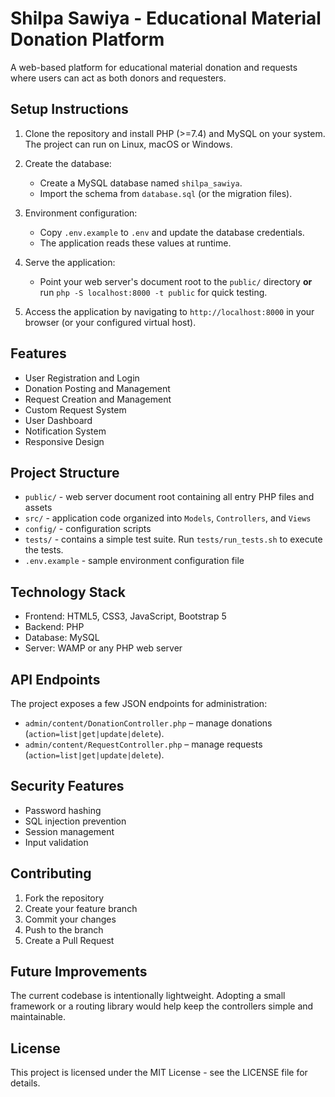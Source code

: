 # Shilpa Sawiya - Educational Material Donation Platform

A web-based platform for educational material donation and requests where users can act as both donors and requesters.

## Setup Instructions

1. Clone the repository and install PHP (>=7.4) and MySQL on your system.
   The project can run on Linux, macOS or Windows.

2. Create the database:
   - Create a MySQL database named `shilpa_sawiya`.
   - Import the schema from `database.sql` (or the migration files).

3. Environment configuration:
   - Copy `.env.example` to `.env` and update the database credentials.
   - The application reads these values at runtime.

4. Serve the application:
   - Point your web server's document root to the `public/` directory **or**
     run `php -S localhost:8000 -t public` for quick testing.

5. Access the application by navigating to `http://localhost:8000` in your
   browser (or your configured virtual host).

## Features

- User Registration and Login
- Donation Posting and Management
- Request Creation and Management
- Custom Request System
- User Dashboard
- Notification System
- Responsive Design
## Project Structure
- `public/` - web server document root containing all entry PHP files and assets
- `src/` - application code organized into `Models`, `Controllers`, and `Views`
- `config/` - configuration scripts
- `tests/` - contains a simple test suite. Run `tests/run_tests.sh`
  to execute the tests.
- `.env.example` - sample environment configuration file


## Technology Stack

- Frontend: HTML5, CSS3, JavaScript, Bootstrap 5
- Backend: PHP
- Database: MySQL
- Server: WAMP or any PHP web server

## API Endpoints

The project exposes a few JSON endpoints for administration:

- `admin/content/DonationController.php` – manage donations (`action=list|get|update|delete`).
- `admin/content/RequestController.php` – manage requests (`action=list|get|update|delete`).

## Security Features

- Password hashing
- SQL injection prevention
- Session management
- Input validation

## Contributing

1. Fork the repository
2. Create your feature branch
3. Commit your changes
4. Push to the branch
5. Create a Pull Request

## Future Improvements

The current codebase is intentionally lightweight. Adopting a small framework or
a routing library would help keep the controllers simple and maintainable.

## License

This project is licensed under the MIT License - see the LICENSE file for details.
